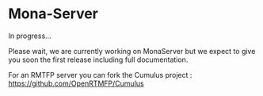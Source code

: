 Mona-Server
===========

In progress...

Please wait, we are currently working on MonaServer but we expect to give you soon the first release including full documentation.

For an RMTFP server you can fork the Cumulus project : https://github.com/OpenRTMFP/Cumulus
